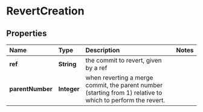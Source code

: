 # RevertCreation

## Properties

| Name | Type | Description | Notes |
| :--- | :--- | :--- | :--- |
| **ref** | **String** | the commit to revert, given by a ref |  |
| **parentNumber** | **Integer** | when reverting a merge commit, the parent number \(starting from 1\) relative to which to perform the revert. |  |

